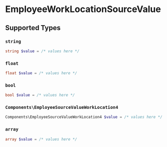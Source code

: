 # EmployeeWorkLocationSourceValue


## Supported Types

### `string`

```php
string $value = /* values here */
```

### `float`

```php
float $value = /* values here */
```

### `bool`

```php
bool $value = /* values here */
```

### `Components\EmployeeSourceValueWorkLocation4`

```php
Components\EmployeeSourceValueWorkLocation4 $value = /* values here */
```

### `array`

```php
array $value = /* values here */
```

